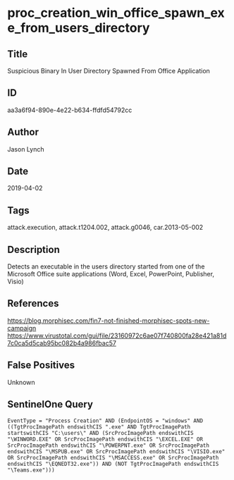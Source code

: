 # proc_creation_win_office_spawn_exe_from_users_directory

## Title
Suspicious Binary In User Directory Spawned From Office Application

## ID
aa3a6f94-890e-4e22-b634-ffdfd54792cc

## Author
Jason Lynch

## Date
2019-04-02

## Tags
attack.execution, attack.t1204.002, attack.g0046, car.2013-05-002

## Description
Detects an executable in the users directory started from one of the Microsoft Office suite applications (Word, Excel, PowerPoint, Publisher, Visio)

## References
https://blog.morphisec.com/fin7-not-finished-morphisec-spots-new-campaign
https://www.virustotal.com/gui/file/23160972c6ae07f740800fa28e421a81d7c0ca5d5cab95bc082b4a986fbac57

## False Positives
Unknown

## SentinelOne Query
```
EventType = "Process Creation" AND (EndpointOS = "windows" AND ((TgtProcImagePath endswithCIS ".exe" AND TgtProcImagePath startswithCIS "C:\users\" AND (SrcProcImagePath endswithCIS "\WINWORD.EXE" OR SrcProcImagePath endswithCIS "\EXCEL.EXE" OR SrcProcImagePath endswithCIS "\POWERPNT.exe" OR SrcProcImagePath endswithCIS "\MSPUB.exe" OR SrcProcImagePath endswithCIS "\VISIO.exe" OR SrcProcImagePath endswithCIS "\MSACCESS.exe" OR SrcProcImagePath endswithCIS "\EQNEDT32.exe")) AND (NOT TgtProcImagePath endswithCIS "\Teams.exe")))

```